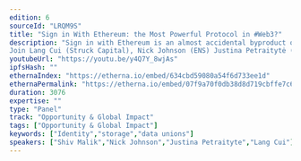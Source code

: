 ```yaml
---
edition: 6
sourceId: "LRQM9S"
title: "Sign in With Ethereum: the Most Powerful Protocol in #Web3?"
description: "Sign in with Ethereum is an almost accidental byproduct of #Web3, but is already turning into an incredibly powerful tool for user engagement and convenience. Wallet holders sign into DeFi protocols to manage their money or sales of NFTs but can it be much more than it already is. Linking seams of rich data to an ethereum address is the future of identity, ease and monetisation on the web.  
Join Lang Cui (Struck Capital), Nick Johnson (ENS) Justina Petraitytė (3boxx) & Shiv Malik (Pool Data)"
youtubeUrl: "https://youtu.be/y4Q7Y_8wjAs"
ipfsHash: ""
ethernaIndex: "https://etherna.io/embed/634cbd59080a54f6d733ee1d"
ethernaPermalink: "https://etherna.io/embed/07f9a70f0db38d8d719cbffe7c617169e5b025424fa7afae82dc7657fb3fb952"
duration: 3076
expertise: ""
type: "Panel"
track: "Opportunity & Global Impact"
tags: ["Opportunity & Global Impact"]
keywords: ["Identity","storage","data unions"]
speakers: ["Shiv Malik","Nick Johnson","Justina Petraityte","Lang Cui"]
---
```

